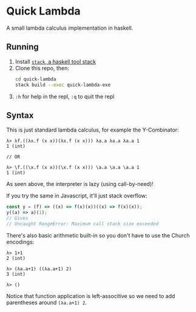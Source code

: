# Quick Lambda

A small lambda calculus implementation in haskell.

## Running

1. Install [`stack`, a haskell tool stack](https://docs.haskellstack.org/en/stable/README/)
2. Clone this repo, then:
   ```bash
   cd quick-lambda
   stack build --exec quick-lambda-exe
   ```
3. `:h` for help in the repl, `:q` to quit the repl

## Syntax

This is just standard lambda calculus, for example the Y-Combinator:

```
λ> λf.((λx.f (x x))(λx.f (x x))) λa.a λa.a λa.a 1
1 (int)

// OR

λ> \f.((\x.f (x x))(\x.f (x x))) \a.a \a.a \a.a 1
1 (int)
```

As seen above, the interpreter is lazy (using call-by-need)!

If you try the same in Javascript, it'll just stack overflow:

```js
const y = (f) => ((x) => f(x)(x))((x) => f(x)(x));
y((a) => a)(1);
// Gives
// Uncaught RangeError: Maximum call stack size exceeded
```

There's also basic arithmetic built-in so you don't have to use the Church encodings:

```
λ> 1+1
2 (int)

λ> (λa.a+1) ((λa.a+1) 2)
3 (int)

λ> ()
```

Notice that function application is left-associtive so we need to add parentheses around `(λa.a+1) 2`.
